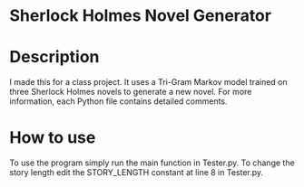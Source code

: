 # Sherlock Holmes Novel Generator

# Description
I made this for a class project. It uses a Tri-Gram Markov model trained on three Sherlock Holmes novels to generate a new novel.  For more information, each Python file contains detailed comments.

# How to use
To use the program simply run the main function in Tester.py. To change the story length edit the STORY_LENGTH constant at line 8 in Tester.py.

